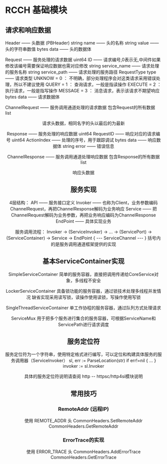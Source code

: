 # RCCH 基础模块

## 请求和响应数据

Header —— 头数据 (PBHeader)
	string name —— 头的名称
	string value —— 头的字符串数值
	bytes data —— 头的数据体

Request —— 服务处理的请求数据
	uint64 ID —— 请求编号,0表示无,中间件如果修改该编号需要保证响应数据也需对应修改
	string service_name —— 请求处理的服务名称
	string service_path —— 请求处理的服务路径
	RequestType type —— 请求类型
		UNKNOW = 0 ： 不明确，部分处理程序会对这类请求采用错误处理，所以不建议使用
		QUERY = 1 ： 查询请求，一般是指读操作
		EXECUTE = 2 ： 执行请求，一般是指写操作
		MESSAGE = 3 ： 消息请求，表示该请求不期望响应
	bytes data —— 请求数据体

ChannelRequest —— 服务调用通道处理的请求数据
	包含Request的所有数据
	list<Header> 请求头数据，相同名字的头以最后的为最新

Response —— 服务处理的响应数据
	uint64 RequestID —— 响应对应的请求编号
	uint64 ActionIndex —— 处理的序号，用于跟踪调试
	bytes data —— 响应数据体
	string error —— 错误信息

ChannelResponse —— 服务调用通道处理响应数据
	包含Response的所有数据
	list<Header> 响应头数据

## 服务实现

4层结构：
	API —— 服务接口定义
	Invoker —— 也称为Client，业务参数编码ChannelRequest，再把ChannelResponse解码为业务响应
	Service —— 把ChannelRequest解码为业务参数，再把业务响应编码为ChannelResponse
	EndPoint —— 具体实现业务

服务调用流程：
	Invoker -> (ServiceInvoker) -> ... -> (ServicePort) -> (ServiceContainer) -> Service -> EndPoint
	           { --- ServiceChannel ---                                     }
括号内的是服务调用通道框架提供的实现

## 基本ServiceContainer实现

SimpleServiceContainer
	简单的服务容器，直接把调用传递给CoreService对象，多线程不安全

LockerServiceContainer
	具备锁功能的服务容器，通过锁技术处理多线程并发情况
	缺省实现采用读写锁，读操作使用读锁，写操作使用写锁

SingleThreadServiceContainer
	单工作协程的服务容器，通过队列方式处理请求

ServiceMux
	用于把多个服务进行集合的服务容器，可根据ServiceName和ServicePath进行请求调度

## 服务定位符

服务定位符为一个字符串，使用特定格式进行编写，可以定位和构建具体服务的服务调用器（ServiceInvoker）
	sl, err := ParseLocation(str)
	if err!=nil {
		...
	}
	invoker := sl.Invoker

具体的服务定位符说明请查阅
	http -- httpsc/http4si模块说明

## 常用技巧

### RemoteAddr (远程IP)

使用 REMOTE_ADDR 头
CommonHeaders.SetRemoteAddr
CommonHeaders.GetRemoteAddr

### ErrorTrace的实现

使用 ERROR_TRACE 头
CommonHeaders.AddErrorTrace
CommonHeaders.GetErrorTrace
